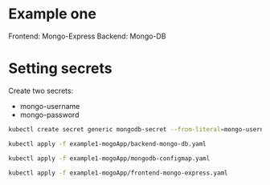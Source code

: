 # Example one
Frontend: Mongo-Express
Backend: Mongo-DB

# Setting secrets
Create two secrets:
- mongo-username
- mongo-password
  
```bash
kubectl create secret generic mongodb-secret --from-literal=mongo-username=mongouser --from-literal=mongo-password=mongopass
```

```bash
kubectl apply -f example1-mogoApp/backend-mongo-db.yaml
```
```bash
kubectl apply -f example1-mogoApp/mongodb-configmap.yaml
```


```bash
kubectl apply -f example1-mogoApp/frontend-mongo-express.yaml
```

